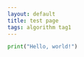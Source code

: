 ```yaml
---
layout: default
title: test page
tags: algorithm tag1 
---
```



```python
print("Hello, world!")
```